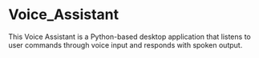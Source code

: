 # Voice_Assistant
This Voice Assistant is a Python-based desktop application that listens to user commands through voice input and responds with spoken output. 
